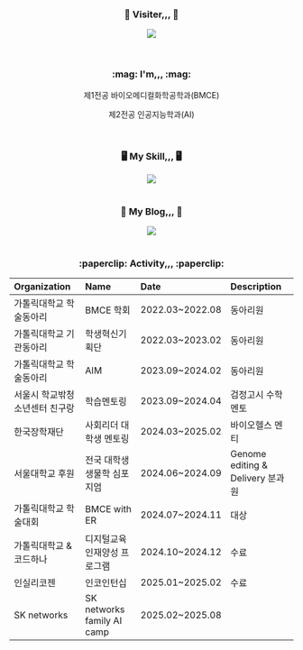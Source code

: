 <div align="center">
  <h3> 👋 Visiter,,, 👋 </h3>
  <a href="https://hits.seeyoufarm.com"><img src="https://hits.seeyoufarm.com/api/count/incr/badge.svg?url=https%3A%2F%2Fgithub.com%2FStopone02&count_bg=%23FFC4FD&title_bg=%23000000&icon=&icon_color=%23FFFFFF&title=hits&edge_flat=false"/></a>
<p align="center">
  </p></br>
  <h3> :mag: I'm,,, :mag:</h3>
  <p>제1전공 바이오메디컬화학공학과(BMCE)</p>
  <p>제2전공 인공지능학과(AI)</p>
</p>
</br>
  <h3> 🖥️ My Skill,,, 🖥️ </h3>
  <img src="https://img.shields.io/badge/Python-3776AB?style=flat-square&logo=python&logoColor=white"/>
  </br></br>
   <h3> 📖 My Blog,,, 📖 </h3>
<a href="https://stop-one.tistory.com/">
  <img src="https://img.shields.io/badge/Tistory-EB531F?style=flat-square&logo=tistory&logoColor=white"/>
</a>
 </br></br>
 <h3> :paperclip: Activity,,, :paperclip:</h3>
 
|Organization|Name|Date|Description|
|:--|:--|:--|:--|
|가톨릭대학교 학술동아리|BMCE 학회|2022.03~2022.08|동아리원|
|가톨릭대학교 기관동아리|학생혁신기획단|2022.03~2023.02|동아리원|
|가톨릭대학교 학술동아리|AIM|2023.09~2024.02|동아리원|
|서울시 학교밖청소년센터 친구랑|학습멘토링|2023.09~2024.04|검정고시 수학 멘토|
|한국장학재단|사회리더 대학생 멘토링|2024.03~2025.02|바이오헬스 멘티|
|서울대학교 후원|전국 대학생 생물학 심포지엄|2024.06~2024.09|Genome editing & Delivery 분과원|
|가톨릭대학교 학술대회|BMCE with ER|2024.07~2024.11|대상|
|가톨릭대학교 & 코드하나|디지털교육 인재양성 프로그램|2024.10~2024.12|수료|
|인실리코젠|인코인턴십|2025.01~2025.02|수료|
|SK networks|SK networks family AI camp|2025.02~2025.08||

</div>
